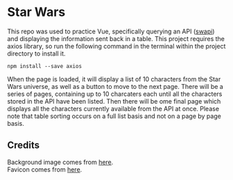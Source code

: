 # Star Wars

This repo was used to practice Vue, specifically querying an API ([swapi](https://swapi.dev/)) and displaying the information sent back in a table. This project requires the axios library, so run the following command in the terminal within the project directory to install it. 
```
npm install --save axios
```

When the page is loaded, it will display a list of 10 characters from the Star Wars universe, as well as a  button to move to the next page. There will be a series of pages, containing up to 10 charcaters each until all the characters stored in the API have been listed. Then there will be ome final page which displays all the characters currently available from the API at once. Please note that table sorting occurs on a full list basis and not on a page by page basis.

## Credits

Background image comes from [here](https://www.starwars.com/news/star-wars-backgrounds).\
Favicon comes from [here](https://icon-icons.com/search/icons/star+wars&page=2).
